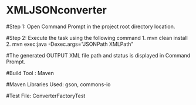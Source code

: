 # XMLJSONconverter

#Step 1: Open Command Prompt in the project root directory location.

#Step 2: Execute the task using the following command
         1. mvn clean install
         2. mvn exec:java -Dexec.args="JSONPath XMLPath"

#The generated OUTPUT XML file path and status is displayed in Command Prompt.

#Build Tool : Maven

#Maven Libraries Used: gson, commons-io

#Test File: ConverterFactoryTest

